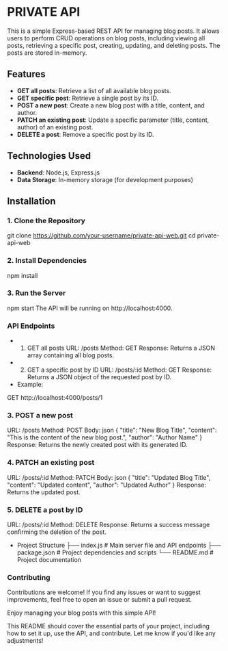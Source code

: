 ﻿# PRIVATE API

This is a simple Express-based REST API for managing blog posts. It allows users to perform CRUD operations on blog posts, including viewing all posts, retrieving a specific post, creating, updating, and deleting posts. The posts are stored in-memory.

## Features

- **GET all posts**: Retrieve a list of all available blog posts.
- **GET specific post**: Retrieve a single post by its ID.
- **POST a new post**: Create a new blog post with a title, content, and author.
- **PATCH an existing post**: Update a specific parameter (title, content, author) of an existing post.
- **DELETE a post**: Remove a specific post by its ID.

## Technologies Used

- **Backend**: Node.js, Express.js
- **Data Storage**: In-memory storage (for development purposes)

## Installation

### 1. Clone the Repository
git clone https://github.com/your-username/private-api-web.git
cd private-api-web
### 2. Install Dependencies

npm install
### 3. Run the Server

npm start
The API will be running on http://localhost:4000.

### API Endpoints
- 1. GET all posts
URL: /posts
Method: GET
Response: Returns a JSON array containing all blog posts.
- 2. GET a specific post by ID
URL: /posts/:id
Method: GET
Response: Returns a JSON object of the requested post by ID.
- Example:

GET http://localhost:4000/posts/1
### 3. POST a new post
URL: /posts
Method: POST
Body:
json
{
  "title": "New Blog Title",
  "content": "This is the content of the new blog post.",
  "author": "Author Name"
}
Response: Returns the newly created post with its generated ID.
### 4. PATCH an existing post
URL: /posts/:id
Method: PATCH
Body:
json
{
  "title": "Updated Blog Title",
  "content": "Updated content",
  "author": "Updated Author"
}
Response: Returns the updated post.
### 5. DELETE a post by ID
URL: /posts/:id
Method: DELETE
Response: Returns a success message confirming the deletion of the post.
- Project Structure
├── index.js             # Main server file and API endpoints
├── package.json         # Project dependencies and scripts
└── README.md            # Project documentation
### Contributing
Contributions are welcome! If you find any issues or want to suggest improvements, feel free to open an issue or submit a pull request.

Enjoy managing your blog posts with this simple API!

This README should cover the essential parts of your project, including how to set it up, use the API, and contribute. Let me know if you'd like any adjustments!


